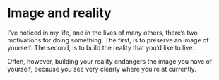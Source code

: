 # Image and reality


I’ve noticed in my life, and in the lives of many others, there’s two
motivations for doing something. The first, is to preserve an image of
yourself. The second, is to build the reality that you’d like to live.

Often, however, building your reality endangers the image you have of
yourself, because you see very clearly where you’re at currently.


